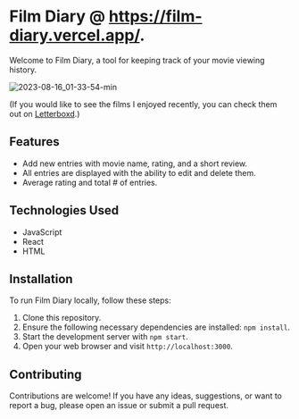 # Film Diary @ https://film-diary.vercel.app/.

Welcome to Film Diary, a tool for keeping track of your movie viewing history. 

![2023-08-16_01-33-54-min](https://github.com/cartile/film-diary/assets/113253660/b0202f4b-b459-42a2-a205-966e944a4fc3)

(If you would like to see the films I enjoyed recently, you can check them out on [Letterboxd](https://letterboxd.com/cartile/films/diary/).)

## Features
- Add new entries with movie name, rating, and a short review.
- All entries are displayed with the ability to edit and delete them.
- Average rating and total # of entries.


## Technologies Used
- JavaScript
- React
- HTML

## Installation
To run Film Diary locally, follow these steps:

1. Clone this repository.
2. Ensure the following necessary dependencies are installed: `npm install`.
3. Start the development server with `npm start`.
4. Open your web browser and visit `http://localhost:3000`.

## Contributing
Contributions are welcome! If you have any ideas, suggestions, or want to report a bug, please open an issue or submit a pull request.



